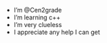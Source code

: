 - I’m @Cen2grade
- I’m learning c++
- I’m very clueless
- I appreciate any help I can get

<!---
Cen2grade/Cen2grade is a ✨ special ✨ repository because its `README.md` (this file) appears on your GitHub profile.
You can click the Preview link to take a look at your changes.
--->

